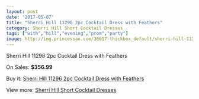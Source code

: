 ```yaml
---
layout: post
date: '2017-05-07'
title: "Sherri Hill 11296 2pc Cocktail Dress with Feathers"
category: Sherri Hill Short Cocktail Dresses
tags: ["with","hill","evening","prom","party"]
image: http://img.princessan.com/36617-thickbox_default/sherri-hill-11296-2pc-cocktail-dress-with-feathers.jpg
---
```

Sherri Hill 11296 2pc Cocktail Dress with Feathers

On Sales: **$356.99**
<a href="https://www.princessan.com/en/17133-sherri-hill-11296-2pc-cocktail-dress-with-feathers.html"><amp-img layout="responsive" width="600" height="600" src="//img.princessan.com/36617-thickbox_default/sherri-hill-11296-2pc-cocktail-dress-with-feathers.jpg" alt="Sherri Hill 11296 2pc Cocktail Dress with Feathers 0" /></a>
<a href="https://www.princessan.com/en/17133-sherri-hill-11296-2pc-cocktail-dress-with-feathers.html"><amp-img layout="responsive" width="600" height="600" src="//img.princessan.com/36621-thickbox_default/sherri-hill-11296-2pc-cocktail-dress-with-feathers.jpg" alt="Sherri Hill 11296 2pc Cocktail Dress with Feathers 1" /></a>
<a href="https://www.princessan.com/en/17133-sherri-hill-11296-2pc-cocktail-dress-with-feathers.html"><amp-img layout="responsive" width="600" height="600" src="//img.princessan.com/36620-thickbox_default/sherri-hill-11296-2pc-cocktail-dress-with-feathers.jpg" alt="Sherri Hill 11296 2pc Cocktail Dress with Feathers 2" /></a>
<a href="https://www.princessan.com/en/17133-sherri-hill-11296-2pc-cocktail-dress-with-feathers.html"><amp-img layout="responsive" width="600" height="600" src="//img.princessan.com/36619-thickbox_default/sherri-hill-11296-2pc-cocktail-dress-with-feathers.jpg" alt="Sherri Hill 11296 2pc Cocktail Dress with Feathers 3" /></a>
<a href="https://www.princessan.com/en/17133-sherri-hill-11296-2pc-cocktail-dress-with-feathers.html"><amp-img layout="responsive" width="600" height="600" src="//img.princessan.com/36618-thickbox_default/sherri-hill-11296-2pc-cocktail-dress-with-feathers.jpg" alt="Sherri Hill 11296 2pc Cocktail Dress with Feathers 4" /></a>

Buy it: [Sherri Hill 11296 2pc Cocktail Dress with Feathers](https://www.princessan.com/en/17133-sherri-hill-11296-2pc-cocktail-dress-with-feathers.html "Sherri Hill 11296 2pc Cocktail Dress with Feathers")

View more: [Sherri Hill Short Cocktail Dresses](https://www.princessan.com/en/144- "Sherri Hill Short Cocktail Dresses")